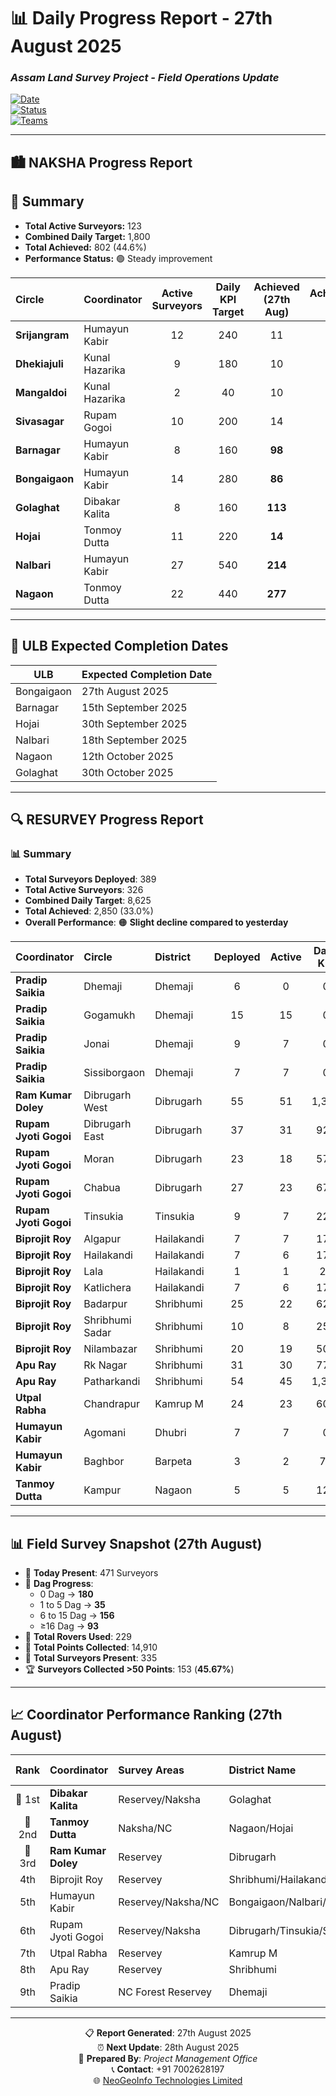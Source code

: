 # 📊 Daily Progress Report - **27th August 2025**

### *Assam Land Survey Project - Field Operations Update*  

[![Date](https://img.shields.io/badge/Report_Date-27th_August_2025-blue)](https://github.com)  
[![Status](https://img.shields.io/badge/Status-Active_Operations-green)](https://github.com)  
[![Teams](https://img.shields.io/badge/Active_Teams-Multiple_Circles-orange)](https://github.com)  

---

## 🏙️ **NAKSHA Progress Report**

## 🔹 Summary  
- **Total Active Surveyors:** 123  
- **Combined Daily Target:** 1,800  
- **Total Achieved:** 802 (44.6%)  
- **Performance Status:** 🟢 Steady improvement  

| **Circle** | **Coordinator** | **Active Surveyors** | **Daily KPI Target** | **Achieved (27th Aug)** | **Achievement %** | **Total Wards** | **Running Wards** | **Completed Wards** | **Pending Wards** |
|:-----------|:----------------|:--------------------:|:-------------------:|:-----------------------:|:-----------------:|:---------------:|:-----------------:|:-------------------:|:----------------:|
| **Srijangram** | Humayun Kabir | 12 | 240 | 11 | - | 11 | 0 | 11 | 0 |
| **Dhekiajuli** | Kunal Hazarika | 9 | 180 | 10 | - | 10 | 0 | 10 | 0 |
| **Mangaldoi** | Kunal Hazarika | 2 | 40 | 10 | - | 10 | 0 | 10 | 0 |
| **Sivasagar** | Rupam Gogoi | 10 | 200 | 14 | - | 14 | 0 | 14 | 0 |
| **Barnagar** | Humayun Kabir | 8 | 160 | **98** | **61.0%** | 10 | 5 | 5 | 0 |
| **Bongaigaon** | Humayun Kabir | 14 | 280 | **86** | **31.0%** | 25 | 1 | 24 | 0 |
| **Golaghat** | Dibakar Kalita | 8 | 160 | **113** | **71.0%** | 13 | 6 | 6 | 1 |
| **Hojai** | Tonmoy Dutta | 11 | 220 | **14** | **6.0%** | 19 | 1 | 18 | 0 |
| **Nalbari** | Humayun Kabir | 27 | 540 | **214** | **40.0%** | 17 | 11 | 6 | 0 |
| **Nagaon** | Tonmoy Dutta | 22 | 440 | **277** | **63.0%** | 26 | 12 | 11 | 3 |

---

## 📅 **ULB Expected Completion Dates**

| **ULB**       | **Expected Completion Date** |
|---------------|------------------------------|
| Bongaigaon    | 27th August 2025 |
| Barnagar      | 15th September 2025 |
| Hojai         | 30th September 2025 |
| Nalbari       | 18th September 2025 |
| Nagaon        | 12th October 2025 |
| Golaghat      | 30th October 2025 |

---

## 🔍 **RESURVEY Progress Report**

### 📊 **Summary**
- **Total Surveyors Deployed**: 389  
- **Total Active Surveyors**: 326  
- **Combined Daily Target**: 8,625  
- **Total Achieved**: 2,850 (33.0%)  
- **Overall Performance**: 🟠 **Slight decline compared to yesterday**  

| **Coordinator** | **Circle** | **District** | **Deployed** | **Active** | **Daily KPI** | **Achieved** | **%** |
|:----------------|:-----------|:-------------|:------------:|:----------:|:-------------:|:------------:|:-----:|
| **Pradip Saikia** | Dhemaji | Dhemaji | 6 | 0 | 0 | 0 | 0.0% |
| **Pradip Saikia** | Gogamukh | Dhemaji | 15 | 15 | 0 | 0 | 0.0% |
| **Pradip Saikia** | Jonai | Dhemaji | 9 | 7 | 0 | 0 | 0.0% |
| **Pradip Saikia** | Sissiborgaon | Dhemaji | 7 | 7 | 0 | 0 | 0.0% |
| **Ram Kumar Doley** | Dibrugarh West | Dibrugarh | 55 | 51 | 1,375 | **561** | **41.0%** |
| **Rupam Jyoti Gogoi** | Dibrugarh East | Dibrugarh | 37 | 31 | 925 | **422** | **46.0%** |
| **Rupam Jyoti Gogoi** | Moran | Dibrugarh | 23 | 18 | 575 | **208** | **36.0%** |
| **Rupam Jyoti Gogoi** | Chabua | Dibrugarh | 27 | 23 | 675 | **128** | **19.0%** |
| **Rupam Jyoti Gogoi** | Tinsukia | Tinsukia | 9 | 7 | 225 | **40** | **18.0%** |
| **Biprojit Roy** | Algapur | Hailakandi | 7 | 7 | 175 | **71** | **41.0%** |
| **Biprojit Roy** | Hailakandi | Hailakandi | 7 | 6 | 175 | **62** | **35.0%** |
| **Biprojit Roy** | Lala | Hailakandi | 1 | 1 | 25 | **4** | **16.0%** |
| **Biprojit Roy** | Katlichera | Hailakandi | 7 | 6 | 175 | **86** | **49.0%** |
| **Biprojit Roy** | Badarpur | Shribhumi | 25 | 22 | 625 | **241** | **39.0%** |
| **Biprojit Roy** | Shribhumi Sadar | Shribhumi | 10 | 8 | 250 | **62** | **25.0%** |
| **Biprojit Roy** | Nilambazar | Shribhumi | 20 | 19 | 500 | **125** | **25.0%** |
| **Apu Ray** | Rk Nagar | Shribhumi | 31 | 30 | 775 | **209** | **27.0%** |
| **Apu Ray** | Patharkandi | Shribhumi | 54 | 45 | 1,350 | **305** | **23.0%** |
| **Utpal Rabha** | Chandrapur | Kamrup M | 24 | 23 | 600 | **220** | **37.0%** |
| **Humayun Kabir** | Agomani | Dhubri | 7 | 7 | 0 | 0 | 0.0% |
| **Humayun Kabir** | Baghbor | Barpeta | 3 | 2 | 75 | **73** | **97.0%** |
| **Tanmoy Dutta** | Kampur | Nagaon | 5 | 5 | 125 | **33** | **26.0%** |

---

## 📊 **Field Survey Snapshot (27th August)**

- 👷 **Today Present**: 471 Surveyors  
- 📌 **Dag Progress**:  
  - 0 Dag → **180**  
  - 1 to 5 Dag → **35**  
  - 6 to 15 Dag → **156**  
  - ≥16 Dag → **93**  
- 📡 **Total Rovers Used**: 229  
- 📍 **Total Points Collected**: 14,910  
- 👥 **Total Surveyors Present**: 335  
- 🏆 **Surveyors Collected >50 Points**: 153 (**45.67%**)  

---

## 📈 **Coordinator Performance Ranking (27th August)**

| **Rank** | **Coordinator** | **Survey Areas** | **District Name** | **Target Dag** | **27th-Aug** | **Achievement Rate** |
|:--------:|:----------------|:-----------------|:------------------|:--------------:|:------------:|:-------------------:|
| 🥇 1st | **Dibakar Kalita** | Reservey/Naksha | Golaghat | 160 | 113 | **0.71** |
| 🥈 2nd | **Tanmoy Dutta** | Naksha/NC | Nagaon/Hojai | 770 | 324 | **0.42** |
| 🥉 3rd | **Ram Kumar Doley** | Reservey | Dibrugarh | 1375 | 561 | **0.41** |
| 4th | Biprojit Roy | Reservey | Shribhumi/Hailakandi | 1925 | 651 | **0.34** |
| 5th | Humayun Kabir | Reservey/Naksha/NC | Bongaigaon/Nalbari/Barpeta/Dhubri | 1415 | 471 | **0.33** |
| 6th | Rupam Jyoti Gogoi | Reservey/Naksha | Dibrugarh/Tinsukia/Sivsagar | 2400 | 758 | **0.32** |
| 7th | Utpal Rabha | Reservey | Kamrup M | 720 | 220 | **0.31** |
| 8th | Apu Ray | Reservey | Shribhumi | 2125 | 514 | **0.24** |
| 9th | Pradip Saikia | NC Forest Reservey | Dhemaji | 0 | 0 | **0.00** |

---

<div align="center">

📋 **Report Generated**: 27th August 2025  
⏰ **Next Update**: 28th August 2025  
👤 **Prepared By**: *Project Management Office*  
📞 **Contact**: +91 7002628197  
🌐 [NeoGeoInfo Technologies Limited](https://neogeoinfo.com/)  

</div>
